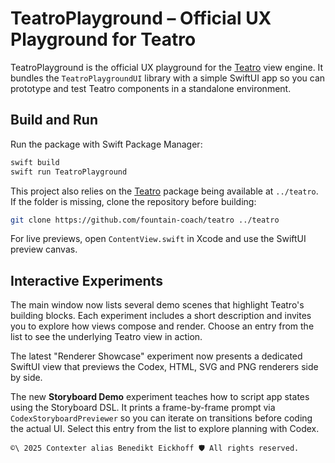 # TeatroPlayground – Official UX Playground for Teatro

TeatroPlayground is the official UX playground for the [Teatro](../teatro) view engine. It bundles the `TeatroPlaygroundUI` library with a simple SwiftUI app so you can prototype and test Teatro components in a standalone environment.

## Build and Run

Run the package with Swift Package Manager:

```bash
swift build
swift run TeatroPlayground
```

This project also relies on the [Teatro](../teatro) package being available at `../teatro`. If the folder is missing, clone the repository before building:

```bash
git clone https://github.com/fountain-coach/teatro ../teatro
```

For live previews, open `ContentView.swift` in Xcode and use the SwiftUI preview canvas.

## Interactive Experiments

The main window now lists several demo scenes that highlight Teatro's building blocks.
Each experiment includes a short description and invites you to explore how views
compose and render. Choose an entry from the list to see the underlying Teatro
view in action.

The latest "Renderer Showcase" experiment now presents a dedicated SwiftUI view
that previews the Codex, HTML, SVG and PNG renderers side by side.

The new **Storyboard Demo** experiment teaches how to script app states using
the Storyboard DSL. It prints a frame-by-frame prompt via
`CodexStoryboardPreviewer` so you can iterate on transitions before coding the
actual UI. Select this entry from the list to explore planning with Codex.


````text
©\ 2025 Contexter alias Benedikt Eickhoff 🛡️ All rights reserved.
````
